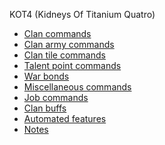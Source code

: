<!-- Side bar config-->
KOT4 (Kidneys Of Titanium Quatro)
- [Clan commands](README.md)
- [Clan army commands](clan_army.md)
- [Clan tile commands](clan_tile.md)
- [Talent point commands](talent_points.md)
- [War bonds](war_bonds.md)
- [Miscellaneous commands](misc.md)
- [Job commands](job.md)
- [Clan buffs](buffs.md)
- [Automated features](automated.md)
- [Notes](notes.md)